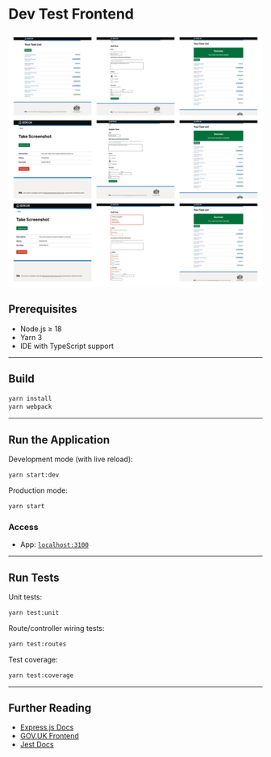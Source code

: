 # Dev Test Frontend

![Frontend App](assets/frontend.png)

## Prerequisites

- Node.js ≥ 18
- Yarn 3
- IDE with TypeScript support

---

## Build

```bash
yarn install
yarn webpack
```

---

## Run the Application

Development mode (with live reload):
```bash
yarn start:dev
```

Production mode:
```bash
yarn start
```

### Access
- App: [`localhost:3100`](http://localhost:3100)

---

## Run Tests

Unit tests:
```bash
yarn test:unit
```

Route/controller wiring tests:
```bash
yarn test:routes
```

Test coverage:
```bash
yarn test:coverage
```

---

## Further Reading

- [Express.js Docs](https://expressjs.com/)
- [GOV.UK Frontend](https://design-system.service.gov.uk/)
- [Jest Docs](https://jestjs.io/)
